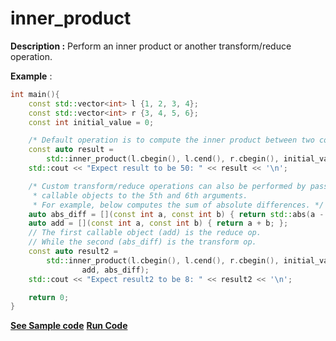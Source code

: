 # inner_product

**Description :**  Perform an inner product or another transform/reduce operation.

**Example** :

```cpp   
int main(){
	const std::vector<int> l {1, 2, 3, 4};
    const std::vector<int> r {3, 4, 5, 6};
    const int initial_value = 0;

    /* Default operation is to compute the inner product between two containers */
    const auto result =
        std::inner_product(l.cbegin(), l.cend(), r.cbegin(), initial_value);
    std::cout << "Expect result to be 50: " << result << '\n';

    /* Custom transform/reduce operations can also be performed by passing 
     * callable objects to the 5th and 6th arguments.
     * For example, below computes the sum of absolute differences. */
    auto abs_diff = [](const int a, const int b) { return std::abs(a - b); };
    auto add = [](const int a, const int b) { return a + b; };
    // The first callable object (add) is the reduce op.
    // While the second (abs_diff) is the transform op.
    const auto result2 =
        std::inner_product(l.cbegin(), l.cend(), r.cbegin(), initial_value,
                add, abs_diff);
    std::cout << "Expect result2 to be 8: " << result2 << '\n';

    return 0;
}
```
**[See Sample code](../snippets/algorithm/inner_product.cpp)**
**[Run Code](https://rextester.com/MMI36371)**

